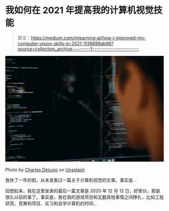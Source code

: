 # 我如何在 2021 年提高我的计算机视觉技能

> 原文：<https://medium.com/mlearning-ai/how-i-improved-my-computer-vision-skills-in-2021-1f38698ab96?source=collection_archive---------1----------------------->

![](img/4713b20a607a36cee426a620a552f887.png)

Photo by [Charles Deluvio](https://unsplash.com/@charlesdeluvio?utm_source=unsplash&utm_medium=referral&utm_content=creditCopyText) on [Unsplash](https://unsplash.com/s/photos/machine-learning?utm_source=unsplash&utm_medium=referral&utm_content=creditCopyText)

我休了一年的假，从未发表过一篇关于计算机视觉的文章。事实是…

回想起来，我在这里发表的最后一篇文章是 2020 年 12 月 12 日，好家伙，那是很久以前的事了。事实是，我在我的游戏项目和无数其他事情之间挣扎，比如工程研究、竞赛和项目、实习和自学计算机的时间…